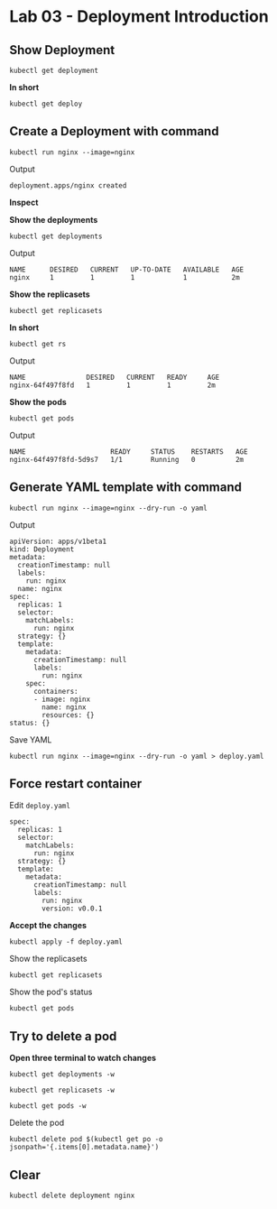 # Lab 03 - Deployment Introduction

## Show Deployment

```
kubectl get deployment
```

__In short__

```
kubectl get deploy
```

## Create a Deployment with command

```
kubectl run nginx --image=nginx
```

Output

```
deployment.apps/nginx created
```

__Inspect__

__Show the deployments__

```
kubectl get deployments
```

Output

```
NAME      DESIRED   CURRENT   UP-TO-DATE   AVAILABLE   AGE
nginx     1         1         1            1           2m
```

__Show the replicasets__

```
kubectl get replicasets
```

__In short__

```
kubectl get rs
```

Output

```
NAME               DESIRED   CURRENT   READY     AGE
nginx-64f497f8fd   1         1         1         2m
```

__Show the pods__

```
kubectl get pods
```

Output

```
NAME                     READY     STATUS    RESTARTS   AGE
nginx-64f497f8fd-5d9s7   1/1       Running   0          2m
```

## Generate YAML template with command

```
kubectl run nginx --image=nginx --dry-run -o yaml
```

Output

```
apiVersion: apps/v1beta1
kind: Deployment
metadata:
  creationTimestamp: null
  labels:
    run: nginx
  name: nginx
spec:
  replicas: 1
  selector:
    matchLabels:
      run: nginx
  strategy: {}
  template:
    metadata:
      creationTimestamp: null
      labels:
        run: nginx
    spec:
      containers:
      - image: nginx
        name: nginx
        resources: {}
status: {}
```

Save YAML

```
kubectl run nginx --image=nginx --dry-run -o yaml > deploy.yaml
```

## Force restart container

Edit `deploy.yaml`

```
spec:
  replicas: 1
  selector:
    matchLabels:
      run: nginx
  strategy: {}
  template:
    metadata:
      creationTimestamp: null
      labels:
        run: nginx
        version: v0.0.1
```

__Accept the changes__

```
kubectl apply -f deploy.yaml
```

Show the replicasets

```
kubectl get replicasets
```

Show the pod's status

```
kubectl get pods
```


## Try to delete a pod

__Open three terminal to watch changes__

```
kubectl get deployments -w
```

```
kubectl get replicasets -w
```

```
kubectl get pods -w
```

Delete the pod

```
kubectl delete pod $(kubectl get po -o jsonpath='{.items[0].metadata.name}')
```

## Clear

```
kubectl delete deployment nginx
```
